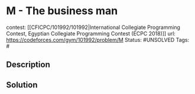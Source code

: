 # M - The business man

contest: [[CFICPC/101992/101992|International Collegiate Programming Contest, Egyptian Collegiate Programming Contest (ECPC 2018)]]
url: https://codeforces.com/gym/101992/problem/M
Status: #UNSOLVED
Tags: #

## Description

## Solution

